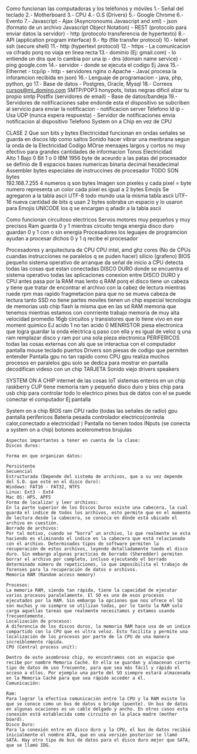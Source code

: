 Como funcionan las computadoras y los teléfonos y móviles
  1.- Señal del teclado
  2.- Motherboard
  3.- CPU
  4.- O.S (Drivers)
  5.- Google Chrome
  6.- Evento
  7.- Javascript
    - Ajax (Asyncronoums Javascript and xml)
    - json (formato de un archivo Javascript Object Notation)
    - REST (protocolo para enviar datos la servidor)
    - http (protocolo transferencia de hypertexto)
  8.- API (application program interface)
  9.- ftp (file transfer protocol)
  10.- telnet ssh (secure shell)
  11.- http (hypertext protocol)
  12.- https
    - La comunicacion va cifrado porq no viaja en linea recta
  13.- dominio (Ej: gmail.com)
    - lo entiende un dns que lo cambia por una ip
    - dns (domain name service)
    - ping google.com
  14.- servidor
    - donde se ejecuta el codigo Ej Java
  15.- Ethernet
    - tcp/ip
    - http
    - servidores nginx o Apache
    - Java( procesa la inforamcion recibida en json)
  16.- Lenguaje de programacion
    - java, php, python, go
  17.- Base de datos
    - Postgres, Oracle, Mysql
  18.- Correos
    cursos@mi_domino.com
    SMTP/POP3
    honypots, listas negras
    dificil alzar tu propio smtp
    Postfix (servidores de email)
      - Base de datos/bandeja
  19.- Servidores de notificaciones
    sabe endonde esta el dispositivo
    se subcriben al servicio para enviar la notificacion
    - notificacion server
      Telefono
      Id
      ip
    - Usa UDP (nunca espera respuesta)
    - Servidor de notificaciones envia notificacion al dispositivo
    Telefono
      System on a Chip en vez de CPU

CLASE 2
  Que son bits y bytes
  Electricidad funcionan en ondas
  señales se guarda en discos ldp como saltos
  Sonido
    hacer vibrar una menbrana segun la onda de la Electricidad
  Codigo MOrse
    mensajes largos y cortos
    no muy efectivo para grandes cantidades de informacion
  Tonos Electricidad  
    Alto 1
    Bajo 0
  Bit
    1 o 0
  IBM 1956
    byte
      de aceurdo a las patas del procesador
      se definio de 8 espacios
    bases numericas
      binaria
      decimal
      hexadecimal
    Assembler
      bytes especiales de instruccines de procesador
    TODO SON bytes  
      192.168.7.255 4 numeros q son bytes
      Imagen
        son pixeles y cada pixel = byte numero representa un color
        cada pixel es igual a 2 bytes
      Emojis
        Se agregaron a la tabla ascii
    UTF-8
      todo mundo usa la misma tabla ascii
    UTF-16
      nueva cantidad de bits q usan 2 bytes
      sobraba un espacio y lo usaron para Emojis
    UNICODE
      los q se encargan q añadir a la tabla ascii

Como funcionan circuitoso electricos
  Servos
    motores muy pequeños y muy precisos
  Ram
    guarda 0 y 1 mientras circuito tenga energia
  disco duro
    guardan 0 y 1 con o sin energia
  Procesadores
    los leguajes de programcion ayudan a procesar dichos 0 y 1 q recibe el procesador

Procesadores y arquitectura de CPU
  CPU
    intel, amd
    ghz
    cores (No de CPUs cuandas instrucciones ne paralelos q se puden hacer)
    silicio (grafeno)
  BIOS
    pequeño sistema operativo de arranque
    da señal de inicio a CPU
    detecta todas las cosas que estan conectadas
  DISCO DURO
    donde se encuentra el sistema operativo
    todas las aplicaciones
    conexion entre DISCO DURO y CPU
      antes pasa por la RAM
    mas lento q RAM
    porq el disco tiene un cabeza y tiene que tratar de encontrar el archivo con la cabez de lectura mientras ruede
    rpm mas rapido
    fragmetacion para que no se mueva cabeza de lectura tanto
  SSD
    no tiene partes moviles
    tienen un chip especial
    tecnologia de memorias usb
    chip flash
    la misma que en las sd
  RAM
    memoria que tenemos mientras estamos con conrriente trabajo
    memoria de muy alta velocidad
    promedio 16gb
    circuitos y transistores que lo tiene vivo en ese moment quimico EJ acido 1 no tan acido 0
  MENRISTOR
    piesa electronica que logra guardar la onda electrica q paso con ella y es igual de veloz q una ram
    remplazar disco y ram por una sola pieza electronica
  PERIFERICOS
    todas las cosas externas con als que se interactua con el computador
      pantalla
      mouse
      teclado
      puertos
  Drivers
    son piesas de codigo que permiten entender
    Pantalla
      gpu no tan rapido como CPU
      gpu realiza muchos procesos en paralelos
      gpu solo se dedica para mostrar en pantalla
      decodifican videso con un chip
  TARJETA Sonido
    viejo
    drivers speakers

SYSTEM ON A CHIP
  internet de las cosas IoT
  sistemas enteros en un chip
  raskberry
  CUP tiene memoria ram y pequeño disco duro y bios
  chip para usb
  chip para controlar todo lo electrico
  pines
    bus de datos con el se puede conectar el computador Ej pantalla

  System on a chip
    BIOS
    ram
    CPU
    radio (todas las señales de radio)
    gpu pantalla
    perifericos
  Bateria
    pesada
    controlador electrico(controla calor,conectado a electricidad )
  Pantalla
    no tienen todos
  INputs (se conecta a system on a chip)
    botones
    acelerometros
    brujulas

    Aspectos importantes a tener en cuenta de la clase:
    Discos duros:

    Forma en que organizan datos:

    Persistente
    Secuencial
    Estructurada (Depende del sistema de archivos, que a su vez depende del S.O. que esté en el disco duro):
    Windows: FAT16 - FAT32, NTFS
    Linux: Ext3 - Ext4
    Mac OS: HFS, APFS
    Forma de localizar y leer archivos:
    En la parte superior de los Discos Duros existe una cabecera, la cual guarda el indice de todos los archivos, esto permite que en el momento de lectura desde la cabecera, se conozca en dónde está ubicado el archivo en cuestión.
    Borrado de archivos:
    Por tal motivo, cuando se “borra” un archivo, lo que realmente se esta haciendo es eliminando el indice en la cabecera que está relacionado con el archivo. Determinados tipos de software permiten la recuperación de estos archivos, leyendo detalladamente toodo el disco duro. Sin embargo algunas practicas de borrado (Sheredder) permiten borrar el archivo por completo, incluso ejecutando el borrado determinado número de repeticiones, lo que imposibilita el trabajo de forenses para la recuperación de datos o archivos.
    Memoria RAM (Random access memory)

    Procesos:
    La memoria RAM, siendo tan rápida, tiene la capacidad de ejecutar varios procesos paralelamente. El SO es uno de esos procesos ejecutados por la RAM. Sin embargo la opciones que nos ofrece el SO son muchas y no siempre se utilizan todas, por lo tanto la RAM solo carga aquellas tareas que realmente necesitamos y estamos usando frecuentemente.
    Localización de procesos:
    A diferencia de los discos duros, la memoria RAM hace uso de un indice compartido con la CPU que es ultra veloz. Esto facilita y permite una localización de los procesos por parte de la CPU de una manera increíblemente rápida.
    CPU (Central process unit):

    Dentro de este asombroso chip, no encontramos con un espacio que recibe por nombre Memoria Caché. En ella se guardan y almacenan cierto tipo de datos de uso frecuente, para que sea más fácil y rápido el acceso a ellos. Por ejemplo una parte del SO siempre estará almacenada en la Memoria Caché para que sea rápido acceder a él.
    Comunicación:

    Ram:
    Para lograr la efectiva comunicación entre la CPU y la RAM existe lo que se conoce como un bus de datos o bridge (puente). Un bus de datos en algunas ocaciones es un cable delgado y ancho. En otros casos esta conexión está establecida como circuito en la placa madre (mother board).
    Disco Duro:
    Para la conexión entre en disco duro y la CPU, el bus de datos recibió inicialmente el nombre ATA, que en una versión posterior se llamó SATA. Hay otro tipo de bus de datos para el disco duro mejor que SATA, que se llamó IDG.
